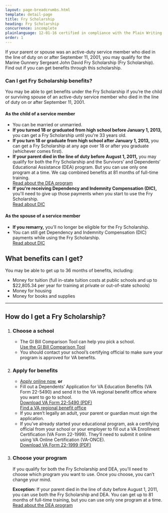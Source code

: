 ```yaml
---
layout: page-breadcrumbs.html
template: detail-page
title: Fry Scholarship
heading: Fry Scholarship
concurrence: incomplete
plainlanguage: 12-01-16 certified in compliance with the Plain Writing Act
order: 1
---
```


<div class="va-introtext">

If your parent or spouse was an active-duty service member who died in the line of duty on or after September 11, 2001, you may qualify for the Marine Gunnery Sergeant John David Fry Scholarship (Fry Scholarship). Find out if you can get benefits through this scholarship.

</div>

<div class="feature" markdown="1">

### Can I get Fry Scholarship benefits?

You may be able to get benefits under the Fry Scholarship if you’re the child or surviving spouse of an active-duty service member who died in the line of duty on or after September 11, 2001.

#### As the child of a service member

- You can be married or unmarried.
- **If you turned 18 or graduated from high school before January 1, 2013,** you can get a Fry Scholarship until you're 33 years old.
- **If you turn 18 or graduate from high school after January 1, 2013,** you can get a Fry Scholarship at any age over 18 or after you graduate (whichever comes first).
- **If your parent died in the line of duty before August 1, 2011,** you may qualify for both the Fry Scholarship and the Survivors’ and Dependents’ Educational Assistance (DEA) program. But you can use only one program at a time. We cap combined benefits at 81 months of full-time training.<br>
[Read about the DEA program](/education/survivor-dependent-benefits/dependents-education-assistance/)
- **If you're receiving Dependency and Indemnity Compensation (DIC),** you'll need to give up those payments when you start to use the Fry Scholarship. <br>
[Read about DIC](https://www.benefits.va.gov/COMPENSATION/types-dependency_and_indemnity.asp)


#### As the spouse of a service member

- **If you remarry,** you'll no longer be eligible for the Fry Scholarship.
- You can still get Dependency and Indemnity Compensation (DIC) payments while using the Fry Scholarship.<br>
[Read about DIC](https://www.benefits.va.gov/COMPENSATION/types-dependency_and_indemnity.asp)
</div>

## What benefits can I get?
You may be able to get up to 36 months of benefits, including:
- Money for tuition (full in-state tuition costs at public schools and up to $22,805.34 per year for training at private or out-of-state schools)
- Money for housing
- Money for books and supplies


-----

## How do I get a Fry Scholarship?

<ol class="process">
<li class="process-step list-one">

### Choose a school

- The GI Bill Comparison Tool can help you pick a school. <br>
[Use the GI Bill Comparison Tool](/gi-bill-comparison-tool)
- You should contact your school’s certifying official to make sure your program is approved for VA benefits.

</li>

<li class="process-step list-two">

### Apply for benefits

- [Apply online now](/education/apply-for-education-benefits/application/5490/introduction), **or**
- Fill out a Dependents’ Application for VA Education Benefits (VA Form 22-5490) and send it to the VA regional benefit office where you want to go to school.<br>
[Download VA Form 22-5490 (PDF)](https://www.vba.va.gov/pubs/forms/vba-22-5490-are.pdf)<br>
[Find a VA regional benefit office](/find-locations/?facilityType=benefits)
- If you aren’t legally an adult, your parent or guardian must sign the application.
- If you’ve already started your educational program, ask a certifying official from your school or your employer to fill out a VA Enrollment Certification (VA Form 22-1999). They’ll need to submit it online using VA Online Certification (VA-ONCE). <br>
[Download VA Form 22-1999 (PDF)](https://www.vba.va.gov/pubs/forms/vba-22-1999-are.pdf?_ga=2.18213945.1206357025.1555902018-524815269.1555902018)

</li>

<li class="process-step list-three">

### Choose your program

If you qualify for both the Fry Scholarship and DEA, you'll need to choose which program you want to use. Once you choose, you can’t change your mind.

**Exception:** If your parent died in the line of duty before August 1, 2011, you can use both the Fry Scholarship and DEA. You can get up to 81 months of full-time training, but you can use only one program at a time. <br>
[Read about the DEA program](/education/survivor-dependent-benefits/dependents-education-assistance/)

</li>

</ol>
